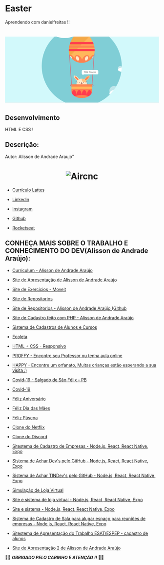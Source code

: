 # Easter

Aprendendo com danielfreitas !!

<h1 align="center">
    <img src="https://raw.githubusercontent.com/alissonandrade2020/htmlcss/master/feliz%20pascoa.png"
" width="850px" />
</h1>

## Desenvolvimento

HTML E CSS !

## Descrição:

Autor: Alisson de Andrade Araujo"

<h1 align="center">
    <img alt="Aircnc" title="#delicinha" src="https://avatars3.githubusercontent.com/u/39311340?s=400&u=f8570819489cb64bb45dfbfb85f2a82f1b56d11f&v=4" width="250px" />
</h1>

- [Currículo Lattes](http://lattes.cnpq.br/7594653859194302)

 - [Linkedin](https://www.linkedin.com/in/alisson-de-andrade-ara%C3%BAjo-160224190)

- [Instagram](https://www.instagram.com/alissonandradercc)

- [Github](https://github.com/alissonandrade2020/)

- [Rocketseat](https://app.rocketseat.com.br/me/alissondeandradearaujo)

## CONHEÇA MAIS SOBRE O TRABALHO E CONHECIMENTO DO DEV(Alisson de Andrade Araújo):

 - [Curriculum - Alisson de Andrade Araújo](https://alissonandradesistema.000webhostapp.com/curriculo/)

- [Site de Apresentação de Alisson de Andrade Araújo](http://alissondeandradearaujo.000webhostapp.com)
 
 - [Site de Exercícios - Moveit](https://nlw4reactmoveit.vercel.app/)

  - [Site de Repositorios](https://igniterepositorios.vercel.app/)

-  [Site de Repositorios - Alisson de Andrade Araújo (Github ](https://igniterepositorios-alissonandrade2020.vercel.app/)
 
 - [Site de Cadastro feito com PHP - Alisson de Andrade Araújo](https://alissonandradesistema.000webhostapp.com/silex/)
 
 - [Sistema de Cadastros de Alunos e Cursos](https://alissonandradesistema.000webhostapp.com/)
 
 - [Ecoleta](https://alisssonecoleta.herokuapp.com/)
  
 - [HTML + CSS - Responsivo](https://alissonhtmlcss.netlify.app/)
 
  - [PROFFY - Encontre seu Professor ou tenha aula online](https://proffyalissonandrade.netlify.app)
  
  - [HAPPY - Encontre um orfanato, Muitas crianças estão esperando a sua visita :)](https://alissonandradehappynlw3.netlify.app)
  
 - [Covid-19 - Salgado de São Félix - PB](https://salgadodesaofelixcovid19.netlify.app/)
 
 - [Covid-19](https://alissonandradesistema.000webhostapp.com/covid-19/)
 
  - [Féliz Aniversário](https://alissonandradesistema.000webhostapp.com/felizaniversario/)
  
  - [Féliz Dia das Mães](https://alissonandradesistema.000webhostapp.com/felizdiadasmaes/)

 - [Féliz Páscoa](https://alissonandradesistema.000webhostapp.com/felizpascoa)
 
  - [Clone do Netflix](https://alissonandradesistema.000webhostapp.com/netflixclone/)
    
  - [Clone do Discord](https://alissondiscord.netlify.app/)

- [Sitestema de Cadastro de Empresas - Node.js, React, React Native, Expo](https://alissonandradesistema.000webhostapp.com/react/)

 - [Sistema de Achar Dev's pelo GitHub - Node.js, React, React Native, Expo](https://alissonandradesistema.000webhostapp.com/reactnative)

- [Sistema de Achar TINDev's pelo GitHub - Node.js, React, React Native, Expo](https://alissonandradesistema.000webhostapp.com/reactnativetindev)

- [Simulação de Loja Virtual](https://alissonandradesistema.000webhostapp.com/temadark)
 
- [Site e sistema de loja virtual - Node.js, React, React Native, Expo](https://alissonandradesistema.000webhostapp.com/lojavirtual)

- [Site e sistema - Node.js, React, React Native, Expo](https://alissonandradesistema.000webhostapp.com/sistemas/)

- [Sistema de Cadastro de Sala para alugar espaço para reuniões de empresas - Node.js, React, React Native, Expo](https://alissonandradesistema.000webhostapp.com/reactnativeaircnc)

- [Sitestema de Apresentação do Trabalho ESAT/ESPEP - cadastro de alunos](https://alissondeaaraujo.000webhostapp.com/index.html)

- [Site de Apresentação 2 de Alisson de Andrade Araújo](https://alissodeaaraujo.000webhostapp.com/index.html)

:vulcan_salute::vulcan_salute: ***OBRIGADO PELO CARINHO E ATENÇÃO !!***  :vulcan_salute::vulcan_salute:
